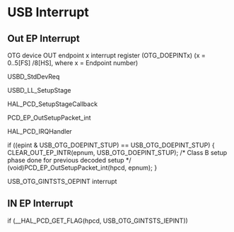 # USB Interrupt 
## Out EP Interrupt
OTG device OUT endpoint x interrupt register (OTG_DOEPINTx)
(x = 0..5[FS] /8[HS], where x = Endpoint number)

USBD_StdDevReq

USBD_LL_SetupStage


HAL_PCD_SetupStageCallback


PCD_EP_OutSetupPacket_int


HAL_PCD_IRQHandler

 if ((epint & USB_OTG_DOEPINT_STUP) == USB_OTG_DOEPINT_STUP)
          {
            CLEAR_OUT_EP_INTR(epnum, USB_OTG_DOEPINT_STUP);
            /* Class B setup phase done for previous decoded setup */
            (void)PCD_EP_OutSetupPacket_int(hpcd, epnum);
          }


USB_OTG_GINTSTS_OEPINT interrupt

## IN EP Interrupt
   if (__HAL_PCD_GET_FLAG(hpcd, USB_OTG_GINTSTS_IEPINT))


